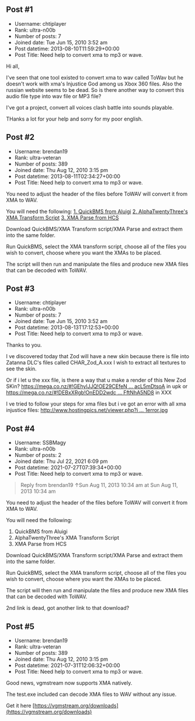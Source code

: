 ## Post #1
- Username: chtiplayer
- Rank: ultra-n00b
- Number of posts: 7
- Joined date: Tue Jun 15, 2010 3:52 am
- Post datetime: 2013-08-10T11:59:29+00:00
- Post Title: Need help to convert xma to mp3 or wave.

Hi all,

I've seen that one tool existed to convert xma to wav called ToWav but he doesn't work with xma's Injustice God among us Xbox 360 files.
Also the russian website seems to be dead.
So is there another way to convert this audio file type into wav file or MP3 file?

I've got a project, convert all voices clash battle into sounds playable.

THanks a lot for your help and sorry for my poor english.
## Post #2
- Username: brendan19
- Rank: ultra-veteran
- Number of posts: 389
- Joined date: Thu Aug 12, 2010 3:15 pm
- Post datetime: 2013-08-11T02:34:27+00:00
- Post Title: Need help to convert xma to mp3 or wave.

You need to adjust the header of the files before ToWAV will convert it from XMA to WAV.

You will need the following:
[1. QuickBMS from Aluigi](http://aluigi.altervista.org/papers/quickbms.zip)
[2. AlphaTwentyThree's XMA Transform Script](http://forum.xentax.com/download/file.php?id=5968)
[3. XMA Parse from HCS](http://hcs64.com/files/xma_parse011.zip)

Download QuickBMS/XMA Transform script/XMA Parse and extract them into the same folder.

Run QuickBMS, select the XMA transform script, choose all of the files you wish to convert, choose where you want the XMAs to be placed.

The script will then run and manipulate the files and produce new XMA files that can be decoded with ToWAV.
## Post #3
- Username: chtiplayer
- Rank: ultra-n00b
- Number of posts: 7
- Joined date: Tue Jun 15, 2010 3:52 am
- Post datetime: 2013-08-13T17:12:53+00:00
- Post Title: Need help to convert xma to mp3 or wave.

Thanks to you.

I ve discovered today that Zod will have a new skin because there is file into Zatanna DLC's files called CHAR_Zod_A.xxx
I wish to extract all textures to see the skin.

Or if i let u the xxx file, is there a way that u make a render of this New Zod SKin?
[https://mega.co.nz/#!GEhylJJQ!OE29CEfeN ... acL5mDtsoA](https://mega.co.nz/#!GEhylJJQ!OE29CEfeNH8HQuZTLIrEBXWSYhEck7GFZacL5mDtsoA) in upk
or
[https://mega.co.nz/#!DEBxXRgb!OnEDD2wdc ... FftNhA5ND8](https://mega.co.nz/#!DEBxXRgb!OnEDD2wdcu1qi7pKH1-bQj00nVJJhKw6ZFftNhA5ND8) in XXX

I ve tried to follow your steps for xma files but i ve got an error with all xma injustice files:
[http://www.hostingpics.net/viewer.php?i ... 1error.jpg](http://www.hostingpics.net/viewer.php?id=715881error.jpg)
## Post #4
- Username: SSBMagy
- Rank: ultra-n00b
- Number of posts: 2
- Joined date: Thu Jul 22, 2021 6:09 pm
- Post datetime: 2021-07-27T07:39:34+00:00
- Post Title: Need help to convert xma to mp3 or wave.

> Reply from brendan19 ↑Sun Aug 11, 2013 10:34 am at Sun Aug 11, 2013 10:34 am
>
> 
You need to adjust the header of the files before ToWAV will convert it from XMA to WAV.

You will need the following:
1. QuickBMS from Aluigi
2. AlphaTwentyThree's XMA Transform Script
3. XMA Parse from HCS

Download QuickBMS/XMA Transform script/XMA Parse and extract them into the same folder.

Run QuickBMS, select the XMA transform script, choose all of the files you wish to convert, choose where you want the XMAs to be placed.

The script will then run and manipulate the files and produce new XMA files that can be decoded with ToWAV.

2nd link is dead, got another link to that download?
## Post #5
- Username: brendan19
- Rank: ultra-veteran
- Number of posts: 389
- Joined date: Thu Aug 12, 2010 3:15 pm
- Post datetime: 2021-07-31T12:06:32+00:00
- Post Title: Need help to convert xma to mp3 or wave.

Good news, vgmstream now supports XMA natively.

The test.exe included can decode XMA files to WAV without any issue.

Get it here
[https://vgmstream.org/downloads](https://vgmstream.org/downloads)
